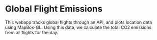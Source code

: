 # Global Flight Emissions

This webapp tracks global flights through an API, and plots location data using MapBox-GL. Using this data, we calculate the total CO2 emissions from all flights for the day.

